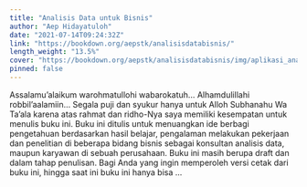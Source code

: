 ```yaml
---
title: "Analisis Data untuk Bisnis"
author: "Aep Hidayatuloh"
date: "2021-07-14T09:24:32Z"
link: "https://bookdown.org/aepstk/analisisdatabisnis/"
length_weight: "13.5%"
cover: "https://bookdown.org/aepstk/analisisdatabisnis/img/aplikasi_analisis_data_untuk_bisnis9.png"
pinned: false
---
```


Assalamu’alaikum warohmatullohi wabarokatuh… Alhamdulillahi robbil’aalamiin… Segala puji dan syukur hanya untuk Alloh Subhanahu Wa Ta’ala karena atas rahmat dan ridho-Nya saya memiliki kesempatan untuk menulis buku ini. Buku ini ditulis untuk menuangkan ide berbagi pengetahuan berdasarkan hasil belajar, pengalaman melakukan pekerjaan dan penelitian di beberapa bidang bisnis sebagai konsultan analisis data, maupun karyawan di sebuah perusahaan. Buku ini masih berupa draft dan dalam tahap penulisan. Bagi Anda yang ingin memperoleh versi cetak dari buku ini, hingga saat ini buku ini hanya bisa ...
